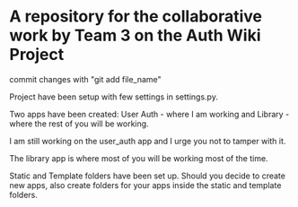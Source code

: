 # A repository for the collaborative work by Team 3 on the Auth Wiki Project
commit changes with "git add file_name"

Project have been setup with few settings in settings.py.

Two apps have been created: User Auth - where I am working and Library - where the rest of you will be working.

I am still working on the user_auth app and I urge you not to tamper with it.

The library app is where most of you will be working most of the time.

Static and Template folders have been set up. Should you decide to create new apps, also create folders for your apps inside the static and template folders.